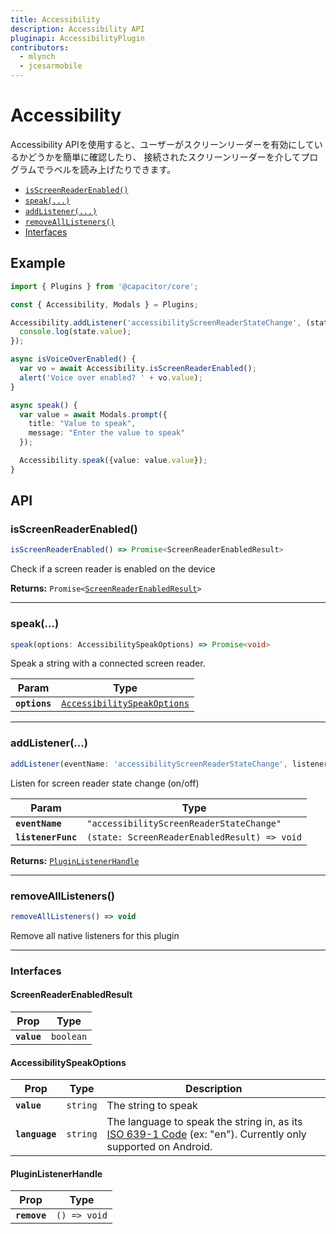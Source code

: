 ```yaml
---
title: Accessibility
description: Accessibility API
pluginapi: AccessibilityPlugin
contributors:
  - mlynch
  - jcesarmobile
---
```


<plugin-platforms platforms="pwa,ios,android"></plugin-platforms>

# Accessibility

Accessibility APIを使用すると、ユーザーがスクリーンリーダーを有効にしているかどうかを簡単に確認したり、
接続されたスクリーンリーダーを介してプログラムでラベルを読み上げたりできます。

<docgen-index>

* [`isScreenReaderEnabled()`](#isscreenreaderenabled)
* [`speak(...)`](#speak)
* [`addListener(...)`](#addlistener)
* [`removeAllListeners()`](#removealllisteners)
* [Interfaces](#interfaces)

</docgen-index>

## Example

```typescript
import { Plugins } from '@capacitor/core';

const { Accessibility, Modals } = Plugins;

Accessibility.addListener('accessibilityScreenReaderStateChange', (state) => {
  console.log(state.value);
});

async isVoiceOverEnabled() {
  var vo = await Accessibility.isScreenReaderEnabled();
  alert('Voice over enabled? ' + vo.value);
}

async speak() {
  var value = await Modals.prompt({
    title: "Value to speak",
    message: "Enter the value to speak"
  });

  Accessibility.speak({value: value.value});
}
```

<docgen-api>
<!--Update the source file JSDoc comments and rerun docgen to update the docs below-->

## API

### isScreenReaderEnabled()

```typescript
isScreenReaderEnabled() => Promise<ScreenReaderEnabledResult>
```

Check if a screen reader is enabled on the device

**Returns:** <code>Promise&lt;<a href="#screenreaderenabledresult">ScreenReaderEnabledResult</a>&gt;</code>

--------------------


### speak(...)

```typescript
speak(options: AccessibilitySpeakOptions) => Promise<void>
```

Speak a string with a connected screen reader.

| Param         | Type                                                                            |
| ------------- | ------------------------------------------------------------------------------- |
| **`options`** | <code><a href="#accessibilityspeakoptions">AccessibilitySpeakOptions</a></code> |

--------------------


### addListener(...)

```typescript
addListener(eventName: 'accessibilityScreenReaderStateChange', listenerFunc: ScreenReaderStateChangeCallback) => PluginListenerHandle
```

Listen for screen reader state change (on/off)

| Param              | Type                                                    |
| ------------------ | ------------------------------------------------------- |
| **`eventName`**    | <code>"accessibilityScreenReaderStateChange"</code>     |
| **`listenerFunc`** | <code>(state: ScreenReaderEnabledResult) => void</code> |

**Returns:** <code><a href="#pluginlistenerhandle">PluginListenerHandle</a></code>

--------------------


### removeAllListeners()

```typescript
removeAllListeners() => void
```

Remove all native listeners for this plugin

--------------------


### Interfaces


#### ScreenReaderEnabledResult

| Prop        | Type                 |
| ----------- | -------------------- |
| **`value`** | <code>boolean</code> |


#### AccessibilitySpeakOptions

| Prop           | Type                | Description                                                                                                                                                             |
| -------------- | ------------------- | ----------------------------------------------------------------------------------------------------------------------------------------------------------------------- |
| **`value`**    | <code>string</code> | The string to speak                                                                                                                                                     |
| **`language`** | <code>string</code> | The language to speak the string in, as its [ISO 639-1 Code](https://www.loc.gov/standards/iso639-2/php/code_list.php) (ex: "en"). Currently only supported on Android. |


#### PluginListenerHandle

| Prop         | Type                    |
| ------------ | ----------------------- |
| **`remove`** | <code>() => void</code> |

</docgen-api>
